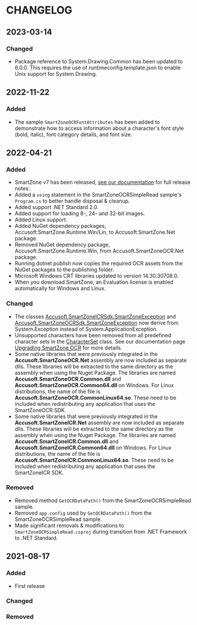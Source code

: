 # CHANGELOG

## 2023-03-14

### Changed

- Package reference to System.Drawing.Common has been updated to 6.0.0. This requires the use of runtimeconfig.template.json to enable Unix support for System.Drawing.

## 2022-11-22

### Added

- The sample `SmartZoneOCRFontAttributes` has been added to demonstrate how to access information about a character's font style (bold, italic), font category details, and font size.

## 2022-04-21

### Added

- SmartZone v7 has been released, [see our documentation](https://help.accusoft.com/SmartZone/latest/dotnet/webframe.html#overview.html) for full release notes.
- Added a `using` statement in the SmartZoneOCRSimpleRead sample's `Program.cs` to better handle disposal & cleanup.
- Added support .NET Standard 2.0.
- Added support for loading 8-, 24- and 32-bit images.
- Added Linux support.
- Added NuGet dependency packages, Accusoft.SmartZone.Runtime.Win/Lin, to Accusoft.SmartZone.Net package.
- Removed NuGet dependency package, Accusoft.SmartZone.Runtime.Win, from Accusoft.SmartZoneOCR.Net package.
- Running dotnet publish now copies the required OCR assets from the NuGet packages to the publishing folder.
- Microsoft Windows CRT libraries updated to version 14.30.30708.0.
- When you download SmartZone, an Evaluation license is enabled automatically for Windows and Linux.

### Changed

- The classes [Accusoft.SmartZoneICRSdk.SmartZoneException](https://help.accusoft.com/SmartZone/latest/dotnet/webframe.html#Accusoft.SmartZoneICR.Net~Accusoft.SmartZoneICRSdk.SmartZoneException.html)
    and [Accusoft.SmartZoneOCRSdk.SmartZoneException](https://help.accusoft.com/SmartZone/latest/dotnet/webframe.html#Accusoft.SmartZoneOCR.Net~Accusoft.SmartZoneOCRSdk.SmartZoneException.html)
    now derive from System.Exception instead of System.ApplicationException.
- Unsupported characters have been removed from all predefined character sets in the [CharacterSet](https://help.accusoft.com/SmartZone/latest/dotnet/webframe.html#Accusoft.SmartZoneOCR.Net~Accusoft.SmartZoneOCRSdk.CharacterSet.html) class. See our documentation page [Upgrading SmartZone OCR](https://help.accusoft.com/SmartZone/latest/dotnet/webframe.html#Upgrading_SmartZone_OCR.html) for more details.
- Some native libraries that were previously integrated in the **Accusoft.SmartZoneOCR.Net** assembly are now included as separate dlls. These libraries will be extracted to the same directory as the assembly when using the Nuget Package. The libraries are named **Accusoft.SmartZoneOCR.Common.dll** and **Accusoft.SmartZoneOCR.Common64.dll** on Windows. For Linux distributions, the name of the file is **Accusoft.SmartZoneOCR.CommonLinux64.so**. These need to be included when redistributing any application that uses the SmartZoneOCR SDK.
- Some native libraries that were previously integrated in the **Accusoft.SmartZoneICR.Net** assembly are now included as separate dlls. These libraries will be extracted to the same directory as the assembly when using the Nuget Package. The libraries are named **Accusoft.SmartZoneICR.Common.dll** and **Accusoft.SmartZoneICR.Common64.dll** on Windows. For Linux distributions, the name of the file is **Accusoft.SmartZoneICR.CommonLinux64.so**. These need to be included when redistributing any application that uses the SmartZoneICR SDK.

### Removed

- Removed method `GetOCRDataPath()` from the SmartZoneOCRSimpleRead sample.
- Removed `app.config` used by `GetOCRDataPath()` from the SmartZoneOCRSimpleRead sample.
- Made significant removals & modifications to `SmartZoneOCRSimpleRead.csproj` during transition from .NET Framework to .NET Standard.

## 2021-08-17

### Added

- First release

### Changed

### Removed
